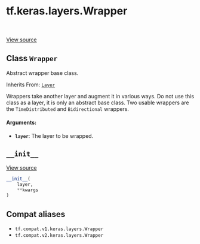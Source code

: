 <div itemscope itemtype="http://developers.google.com/ReferenceObject">
<meta itemprop="name" content="tf.keras.layers.Wrapper" />
<meta itemprop="path" content="Stable" />
<meta itemprop="property" content="__init__"/>
</div>

# tf.keras.layers.Wrapper

<!-- Insert buttons and diff -->

<table class="tfo-notebook-buttons tfo-api" align="left">
</table>

<a target="_blank" href="/code/stable/tensorflow/python/keras/layers/wrappers.py">View source</a>



## Class `Wrapper`

Abstract wrapper base class.

Inherits From: [`Layer`](../../../tf/keras/layers/Layer.md)

<!-- Placeholder for "Used in" -->

Wrappers take another layer and augment it in various ways.
Do not use this class as a layer, it is only an abstract base class.
Two usable wrappers are the `TimeDistributed` and `Bidirectional` wrappers.

#### Arguments:


* <b>`layer`</b>: The layer to be wrapped.

<h2 id="__init__"><code>__init__</code></h2>

<a target="_blank" href="/code/stable/tensorflow/python/keras/layers/wrappers.py">View source</a>

``` python
__init__(
    layer,
    **kwargs
)
```








## Compat aliases

* `tf.compat.v1.keras.layers.Wrapper`
* `tf.compat.v2.keras.layers.Wrapper`

